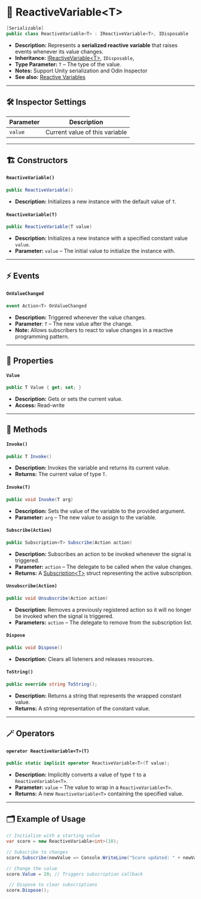 # 🧩 ReactiveVariable&lt;T&gt;

```csharp
[Serializable]
public class ReactiveVariable<T> : IReactiveVariable<T>, IDisposable
```

- **Description:** Represents a **serialized reactive variable** that raises events whenever its value changes.
- **Inheritance:** [IReactiveVariable&lt;T&gt;](IReactiveVariable.md), `IDisposable`,
- **Type Parameter:** `T` – The type of the value.
- **Notes:** Support Unity serialization and Odin Inspector
- **See also:** [Reactive Variables](ReactiveVariables.md)

---

## 🛠 Inspector Settings

| Parameter | Description                    |
|-----------|--------------------------------|
| `value`   | Current value of this variable |

---

## 🏗️ Constructors

#### `ReactiveVariable()`

```csharp
public ReactiveVariable()
```

- **Description:** Initializes a new instance with the default value of `T`.

#### `ReactiveVariable(T)`

```csharp
public ReactiveVariable(T value)
```

- **Description:** Initializes a new instance with a specified constant value `value`.
- **Parameter:** `value` – The initial value to initialize the instance with.

---

## ⚡ Events

#### `OnValueChanged`

```csharp
event Action<T> OnValueChanged
```

- **Description:** Triggered whenever the value changes.
- **Parameter**: `T` – The new value after the change.
- **Note:** Allows subscribers to react to value changes in a reactive programming pattern.

---

## 🔑 Properties

#### `Value`

```csharp
public T Value { get; set; }
```

- **Description:** Gets or sets the current value.
- **Access:** Read-write

---

## 🏹 Methods

#### `Invoke()`

```csharp
public T Invoke()
```

- **Description:** Invokes the variable and returns its current value.
- **Returns:** The current value of type `T`.

#### `Invoke(T)`

```csharp
public void Invoke(T arg)
```

- **Description:** Sets the value of the variable to the provided argument.
- **Parameter:** `arg` – The new value to assign to the variable.

#### `Subscribe(Action)`

```csharp
public Subscription<T> Subscribe(Action action)  
```

- **Description:** Subscribes an action to be invoked whenever the signal is triggered.
- **Parameter:** `action` – The delegate to be called when the value changes.
- **Returns:** A [Subscription&lt;T&gt;](../Events/Subscription%601.md) struct representing the active
  subscription.

#### `Unsubscribe(Action)`

```csharp
public void Unsubscribe(Action action)  
```

- **Description:** Removes a previously registered action so it will no longer be invoked when the signal is triggered.
- **Parameters:** `action` – The delegate to remove from the subscription list.

#### `Dispose`

```csharp
public void Dispose()
```

- **Description:** Clears all listeners and releases resources.

#### `ToString()`

```csharp
public override string ToString();
```

- **Description:** Returns a string that represents the wrapped constant value.
- **Returns:** A string representation of the constant value.

--- 

## 🪄 Operators

#### `operator ReactiveVariable<T>(T)`

```csharp
public static implicit operator ReactiveVariable<T>(T value);
```

- **Description:** Implicitly converts a value of type `T` to a `ReactiveVariable<T>`.
- **Parameter:** `value` – The value to wrap in a `ReactiveVariable<T>`.
- **Returns:** A new `ReactiveVariable<T>` containing the specified value.

---

## 🗂 Example of Usage

```csharp
// Initialize with a starting value
var score = new ReactiveVariable<int>(10);

// Subscribe to changes
score.Subscribe(newValue => Console.WriteLine("Score updated: " + newValue));

// Change the value
score.Value = 20; // Triggers subscription callback

 // Dispose to clear subscriptions
score.Dispose();
```